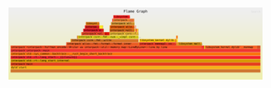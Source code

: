 <img alt="Using BufWriter with less frequency of manual flushing mitigate the performance overhead" src="https://github.com/jslfree080/interpack/blob/master/flamegraph.svg" width=1000>